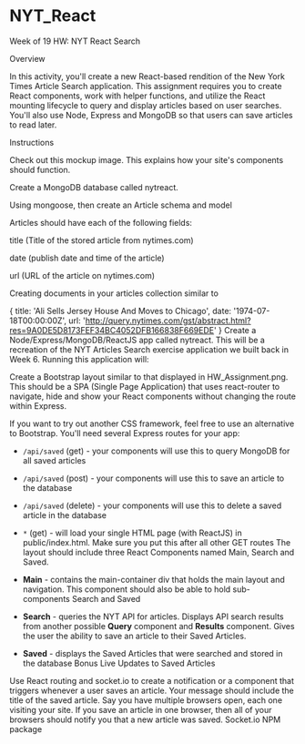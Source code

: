 # NYT_React

Week of 19 HW: NYT React Search

Overview

In this activity, you'll create a new React-based rendition of the New York Times Article Search application. This assignment requires you to create React components, work with helper functions, and utilize the React mounting lifecycle to query and display articles based on user searches. You'll also use Node, Express and MongoDB so that users can save articles to read later.

Instructions

Check out this mockup image. This explains how your site's components should function.

Create a MongoDB database called nytreact.

Using mongoose, then create an Article schema and model

Articles should have each of the following fields:

title (Title of the stored article from nytimes.com)

date (publish date and time of the article)

url (URL of the article on nytimes.com)

Creating documents in your articles collection similar to

{
  title: 'Ali Sells Jersey House And Moves to Chicago',
  date: '1974-07-18T00:00:00Z',
  url: 'http://query.nytimes.com/gst/abstract.html?res=9A0DE5D8173FEF34BC4052DFB166838F669EDE'
}
Create a Node/Express/MongoDB/ReactJS app called nytreact. This will be a recreation of the NYT Articles Search exercise application we built back in Week 6. Running this application will:

Create a Bootstrap layout similar to that displayed in HW_Assignment.png. This should be a SPA (Single Page Application) that uses react-router to navigate, hide and show your React components without changing the route within Express.

If you want to try out another CSS framework, feel free to use an alternative to Bootstrap.
You'll need several Express routes for your app:

* `/api/saved` (get) - your components will use this to query MongoDB for all saved articles

* `/api/saved` (post) - your components will use this to save an article to the database

* `/api/saved` (delete) - your components will use this to delete a saved article in the database

* `*` (get) - will load your single HTML page (with ReactJS) in public/index.html. Make sure you put this after all other GET routes
The layout should include three React Components named Main, Search and Saved.

* **Main** - contains the main-container div that holds the main layout and navigation. This component should also be able to hold sub-components Search and Saved

* **Search** - queries the NYT API for articles. Displays API search results from another possible **Query** component and **Results** component. Gives the user the ability to save an article to their Saved Articles.

* **Saved** - displays the Saved Articles that were searched and stored in the database
Bonus Live Updates to Saved Articles

Use React routing and socket.io to create a notification or a component that triggers whenever a user saves an article. Your message should include the title of the saved article.
Say you have multiple browsers open, each one visiting your site. If you save an article in one browser, then all of your browsers should notify you that a new article was saved.
Socket.io NPM package
